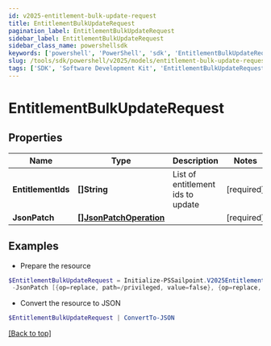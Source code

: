 ```yaml
---
id: v2025-entitlement-bulk-update-request
title: EntitlementBulkUpdateRequest
pagination_label: EntitlementBulkUpdateRequest
sidebar_label: EntitlementBulkUpdateRequest
sidebar_class_name: powershellsdk
keywords: ['powershell', 'PowerShell', 'sdk', 'EntitlementBulkUpdateRequest', 'V2025EntitlementBulkUpdateRequest'] 
slug: /tools/sdk/powershell/v2025/models/entitlement-bulk-update-request
tags: ['SDK', 'Software Development Kit', 'EntitlementBulkUpdateRequest', 'V2025EntitlementBulkUpdateRequest']
---
```



# EntitlementBulkUpdateRequest

## Properties

Name | Type | Description | Notes
------------ | ------------- | ------------- | -------------
**EntitlementIds** | **[]String** | List of entitlement ids to update | [required]
**JsonPatch** | [**[]JsonPatchOperation**](json-patch-operation) |  | [required]

## Examples

- Prepare the resource
```powershell
$EntitlementBulkUpdateRequest = Initialize-PSSailpoint.V2025EntitlementBulkUpdateRequest  -EntitlementIds [2c91808a7624751a01762f19d665220d, 2c91808a7624751a01762f19d67c220e, 2c91808a7624751a01762f19d692220f] `
 -JsonPatch [{op=replace, path=/privileged, value=false}, {op=replace, path=/requestable, value=false}]
```

- Convert the resource to JSON
```powershell
$EntitlementBulkUpdateRequest | ConvertTo-JSON
```


[[Back to top]](#) 

